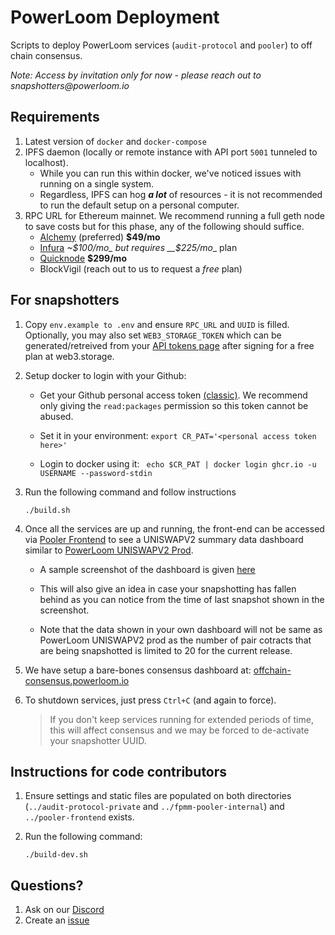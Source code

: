 # PowerLoom Deployment
Scripts to deploy PowerLoom services (`audit-protocol` and `pooler`) to off chain consensus.

_Note: Access by invitation only for now - please reach out to snapshotters@powerloom.io_

## Requirements

1. Latest version of `docker` and `docker-compose`
2. IPFS daemon (locally or remote instance with API port `5001` tunneled to localhost).
    - While you can run this within docker, we've noticed issues with running on a single system.
    - Regardless, IPFS can hog __*a lot*__ of resources - it is not recommended to run the default setup on a personal computer.
3. RPC URL for Ethereum mainnet. We recommend running a full geth node to save costs but for this phase, any of the following should suffice.
    - [Alchemy](https://alchemy.com/?r=15ce6db6d0a109d5) (preferred) __$49/mo__
    - [Infura](https://infura.io) _~$100/mo_ but requires __$225/mo__ plan
    - [Quicknode](https://www.quicknode.com?tap_a=67226-09396e&tap_s=3491854-f4a458) __$299/mo__
    - BlockVigil (reach out to us to request a _free_ plan)

## For snapshotters

1. Copy `env.example to .env` and ensure `RPC_URL` and `UUID` is filled. Optionally, you may also set `WEB3_STORAGE_TOKEN` which can be generated/retreived from your [API tokens page](https://web3.storage/tokens/?create=true) after signing for a free plan at web3.storage.

2. Setup docker to login with your Github:

    - Get your Github personal access token [(classic)](https://github.com/settings/tokens/new). We recommend only giving the `read:packages` permission so this token cannot be abused.

    - Set it in your environment: `export CR_PAT='<personal access token here>'`

    - Login to docker using it: ` echo $CR_PAT | docker login ghcr.io -u USERNAME --password-stdin`

3. Run the following command and follow instructions

    `./build.sh`

4. Once all the services are up and running, the front-end can be accessed via [Pooler Frontend](http://localhost:3000) to see a UNISWAPV2 summary data dashboard similar to [PowerLoom UNISWAPV2 Prod](https://uniswapv2.powerloom.io/).
    - A sample screenshot of the dashboard is given [here](./sample_images/pooler-frontend.jpg)

    - This will also give an idea in case your snapshotting has fallen behind as you can notice from the time of last snapshot shown in the screenshot.

    - Note that the data shown in your own dashboard will not be same as PowerLoom UNISWAPV2 prod as the number of pair cotracts that are being snapshotted is limited to 20 for the current release.

5. We have setup a bare-bones consensus dashboard at: [offchain-consensus.powerloom.io](https://offchain-consensus.powerloom.io/)

6. To shutdown services, just press `Ctrl+C` (and again to force).

    > If you don't keep services running for extended periods of time, this will affect consensus and we may be forced to de-activate your snapshotter UUID.

## Instructions for code contributors

1. Ensure settings and static files are populated on both directories (`../audit-protocol-private` and `../fpmm-pooler-internal`) and `../pooler-frontend` exists.

2. Run the following command:

    `./build-dev.sh`

## Questions?
1. Ask on our [Discord](https://discord.com/channels/777248105636560948/1063022869040353300)
2. Create an [issue](https://github.com/PowerLoom/deploy/issues/new)
